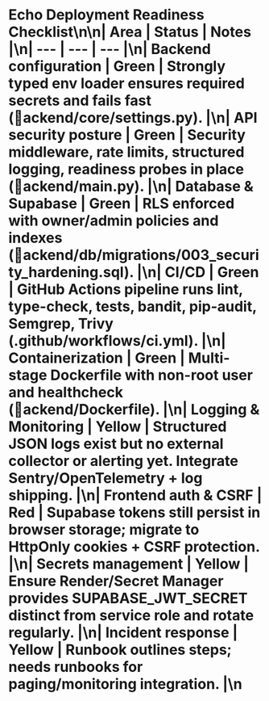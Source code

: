 # Echo Deployment Readiness Checklist\n\n| Area | Status | Notes |\n| --- | --- | --- |\n| Backend configuration | Green | Strongly typed env loader ensures required secrets and fails fast (ackend/core/settings.py). |\n| API security posture | Green | Security middleware, rate limits, structured logging, readiness probes in place (ackend/main.py). |\n| Database & Supabase | Green | RLS enforced with owner/admin policies and indexes (ackend/db/migrations/003_security_hardening.sql). |\n| CI/CD | Green | GitHub Actions pipeline runs lint, type-check, tests, bandit, pip-audit, Semgrep, Trivy (.github/workflows/ci.yml). |\n| Containerization | Green | Multi-stage Dockerfile with non-root user and healthcheck (ackend/Dockerfile). |\n| Logging & Monitoring | Yellow | Structured JSON logs exist but no external collector or alerting yet. Integrate Sentry/OpenTelemetry + log shipping. |\n| Frontend auth & CSRF | Red | Supabase tokens still persist in browser storage; migrate to HttpOnly cookies + CSRF protection. |\n| Secrets management | Yellow | Ensure Render/Secret Manager provides SUPABASE_JWT_SECRET distinct from service role and rotate regularly. |\n| Incident response | Yellow | Runbook outlines steps; needs runbooks for paging/monitoring integration. |\n
